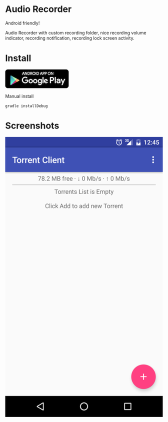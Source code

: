 # Audio Recorder

Android friendly!

Audio Recorder with custom recording folder, nice recording volume indicator, recording notification, recording lock screen activity.

# Install

[![ Google Play](docs/google-play-badge.png)](https://play.google.com/store/apps/details?id=com.github.axet.audiorecorder) 

Manual install

    gradle installDebug

# Screenshots

![shot](/docs/shot.png)
